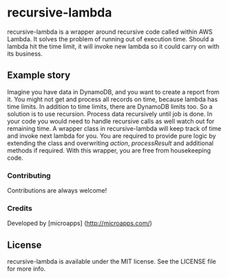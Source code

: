 # recursive-lambda

recursive-lambda is a wrapper around recursive code called within AWS Lambda. It solves the problem of running out of execution time.
Should a lambda hit the time limit, it will invoke new lambda so it could carry on with its business.

## Example story
Imagine you have data in DynamoDB, and you want to create a report from it. You might not get and process all records on time, because lambda has time limits.
In addition to time limits, there are DynamoDB limits too. So a solution is to use recursion. Process data recursively until job is done.
In your code you would need to handle recursive calls as well watch out for remaining time.
A wrapper class in recursive-lambda will keep track of time and invoke next lambda for you. You are required to provide pure logic by extending the class and overwriting *action*, *processResult* and additional methods if required. With this wrapper, you are free from housekeeping code.

### Contributing
Contributions are always welcome!

### Credits
Developed by [microapps] (http://microapps.com/)

## License
recursive-lambda is available under the MIT license. See the LICENSE file for more info.
